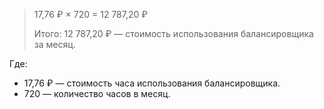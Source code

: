 > 17,76 ₽ × 720 = 12 787,20 ₽
>
> Итого: 12 787,20 ₽ — стоимость использования балансировщика за месяц.

Где:
* 17,76 ₽ — стоимость часа использования балансировщика.
* 720 — количество часов в месяц.